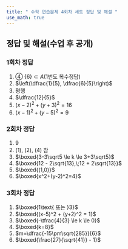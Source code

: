 ```yaml
---
title: " 수학 연습문제 4회차 세트 정답 및 해설 " 
use_math: true
---
```



## 정답 및 해설(수업 후 공개)

### 1회차 정답
1. ④ $\lbrace 6\rbrace \subset A$(1번도 복수정답)
2. $\left(\dfrac{1}{5}, \dfrac{6}{5}\right)$
3. 평행
4. $\dfrac{12}{5}$
5. $(x-2)^2+(y+3)^2=16$
6. $(x-1)^2+(y-5)^2=9$

### 2회차 정답
1. $9$
2. (1), (2), (4) 참
3. $\boxed{3-3\sqrt5 \le k \le 3+3\sqrt5}$
4. $\boxed{12 - 2\sqrt{13},\;12 + 2\sqrt{13}}$
5. $\boxed{(1,0)}$
6. $\boxed{x^2+(y-2)^2=4}$

### 3회차 정답
1. $\boxed{1\text{ 또는 }3}$
2. $\boxed{(x-5)^2 + (y+2)^2 = 1}$
3. $\boxed{-\tfrac{4}{3} \le k \le 0}$
4. $\boxed{k=8}$
5. $m=\dfrac{-15\pm\sqrt{285}}{6}$
6. $\boxed{\frac{27}{\sqrt{41}} - 1}$



